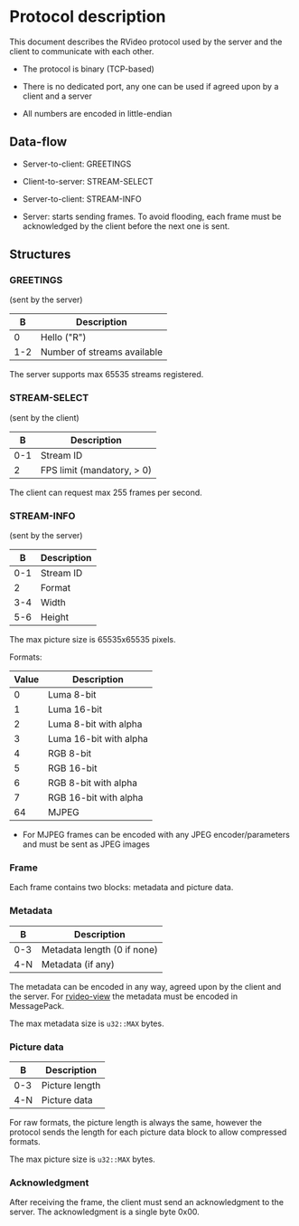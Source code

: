 # Protocol description

This document describes the RVideo protocol used by the server and the client
to communicate with each other.

* The protocol is binary (TCP-based)

* There is no dedicated port, any one can be used if agreed upon by a client
  and a server

* All numbers are encoded in little-endian

## Data-flow

* Server-to-client: GREETINGS

* Client-to-server: STREAM-SELECT

* Server-to-client: STREAM-INFO

* Server: starts sending frames. To avoid flooding, each frame must be
  acknowledged by the client before the next one is sent.

## Structures

### GREETINGS

(sent by the server)

| B   | Description                 |
| --- | --------------------------- |
| 0   | Hello ("R")                 |
| 1-2 | Number of streams available |

The server supports max 65535 streams registered.

### STREAM-SELECT

(sent by the client)

| B   | Description                 |
| --- | --------------------------- |
| 0-1 | Stream ID                   |
| 2   | FPS limit (mandatory, > 0)  |

The client can request max 255 frames per second.

### STREAM-INFO

(sent by the server)

| B   | Description                 |
|---- | ----------------------------|
| 0-1 | Stream ID                   |
| 2   | Format                      |
| 3-4 | Width                       |
| 5-6 | Height                      |

The max picture size is 65535x65535 pixels.

Formats:

| Value | Description            |
| ----- | ---------------------- |
| 0     | Luma 8-bit             |
| 1     | Luma 16-bit            |
| 2     | Luma 8-bit with alpha  |
| 3     | Luma 16-bit with alpha |
| 4     | RGB 8-bit              |
| 5     | RGB 16-bit             |
| 6     | RGB 8-bit with alpha   |
| 7     | RGB 16-bit with alpha  |
| 64    | MJPEG                  |

* For MJPEG frames can be encoded with any JPEG encoder/parameters and must be
  sent as JPEG images

### Frame

Each frame contains two blocks: metadata and picture data.

### Metadata

| B       | Description                 |
| ------- | --------------------------- |
| 0-3     | Metadata length (0 if none) |
| 4-N     | Metadata (if any)           |

The metadata can be encoded in any way, agreed upon by the client and the
server. For [rvideo-view](https://crates.io/crates/rvideo-view) the metadata
must be encoded in MessagePack.

The max metadata size is `u32::MAX` bytes.

### Picture data

| B       | Description                 |
| ------- | --------------------------- |
| 0-3     | Picture length              |
| 4-N     | Picture data                |

For raw formats, the picture length is always the same, however the protocol
sends the length for each picture data block to allow compressed formats.

The max picture size is `u32::MAX` bytes.

### Acknowledgment

After receiving the frame, the client must send an acknowledgment to the
server. The acknowledgment is a single byte 0x00.
